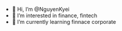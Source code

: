 - 👋 Hi, I’m @NguyenKyei
- 👀 I’m interested in finance, fintech
- 🌱 I’m currently learning finnace corporate
 

<!---
NguyenAtp/NguyenAtp is a ✨ special ✨ repository because its `README.md` (this file) appears on your GitHub profile.
You can click the Preview link to take a look at your changes.
--->
